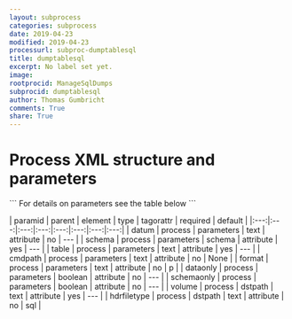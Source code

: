 ```yaml
---
layout: subprocess
categories: subprocess
date: 2019-04-23
modified: 2019-04-23
processurl: subproc-dumptablesql
title: dumptablesql
excerpt: No label set yet.
image: 
rootprocid: ManageSqlDumps
subprocid: dumptablesql
author: Thomas Gumbricht
comments: True
share: True
---
```


<h1 class='foot-description'>Process XML structure and parameters</h1>
```
For details on parameters see the table below
<?xml version="1.0" ?>
<process>
  <!--Generated from python-->
  <userproj plotid="yourplotid" projectid="yourprojectid" siteid="yoursiteid" system="systemid" tractid="yourtractid" userid="youruserid"/>
  <period endday="DD" endmonth="MM" endyear="YYYY" seasonendday="DD" seasonendmonth="MM" seasonstartday="DD" seasonstartmonth="MM" startday="DD" startmonth="MM" startyear="YYYY" timestep="timestep"/>
  <parameters cmdpath="txtstring" dataonly="True/False" datum="txtstring" format="txtstring" schema="db schema" schemaonly="True/False" table="txtstring"/>
  <dstpath hdrfiletype="txtstring" volume="txtstring"/>
</process>
```

| paramid | parent | element | type | tagorattr | required | default |
|:---:|:---:|:---:|:---:|:---:|:---:|:---:|:---:|
| datum | process | parameters | text | attribute | no | --- |
| schema | process | parameters | schema | attribute | yes | --- |
| table | process | parameters | text | attribute | yes | --- |
| cmdpath | process | parameters | text | attribute | no | None |
| format | process | parameters | text | attribute | no | p |
| dataonly | process | parameters | boolean | attribute | no | --- |
| schemaonly | process | parameters | boolean | attribute | no | --- |
| volume | process | dstpath | text | attribute | yes | --- |
| hdrfiletype | process | dstpath | text | attribute | no | sql |

